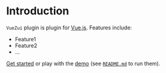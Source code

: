 # Introduction

`VueZui` plugin is plugin for [Vue.js](http://vuejs.org).
Features include:

- Feature1
- Feature2
- ...

[Get started](./started/) or play with the [demo](https://github.com//vue-zui/tree/dev/demo) (see [`README.md`](https://github.com//vue-zui/) to run them).
